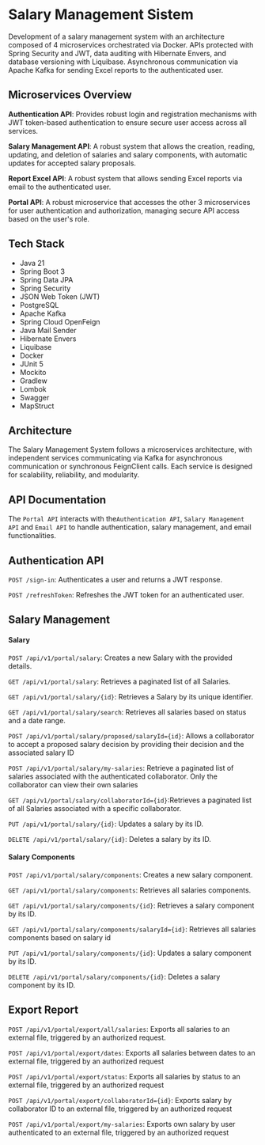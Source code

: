 # Salary Management Sistem
Development of a salary management system with an architecture composed of 4 microservices orchestrated via Docker. APIs protected with Spring Security and JWT, data auditing with Hibernate Envers, and database versioning with Liquibase. Asynchronous communication via Apache Kafka for sending Excel reports to the authenticated user.

## Microservices Overview
**Authentication API**: Provides robust login and registration mechanisms with JWT token-based authentication to ensure secure user access across all services.

**Salary Management API**: A robust system that allows the creation, reading, updating, and deletion of salaries and salary components, with automatic updates for accepted salary proposals.

**Report Excel API**: A robust system that allows sending Excel reports via email to the authenticated user.

**Portal API**: A robust microservice that accesses the other 3 microservices for user authentication and authorization, managing secure API access based on the user's role.

## Tech Stack
- Java 21
- Spring Boot 3
- Spring Data JPA
- Spring Security
- JSON Web Token (JWT)
- PostgreSQL
- Apache Kafka
- Spring Cloud OpenFeign
- Java Mail Sender
- Hibernate Envers
- Liquibase
- Docker
- JUnit 5
- Mockito
- Gradlew
- Lombok
- Swagger
- MapStruct

## Architecture
The Salary Management System follows a microservices architecture, with independent services communicating via Kafka for asynchronous communication or synchronous FeignClient calls. Each service is designed for scalability, reliability, and modularity.

## API Documentation
The ``Portal API`` interacts with the``Authentication API``, ``Salary Management API`` and ``Email API`` to handle authentication, salary management, and email functionalities.

## Authentication API
``POST /sign-in``: Authenticates a user and returns a JWT response.

``POST /refreshToken``: Refreshes the JWT token for an authenticated user.

## Salary Management
#### Salary
``POST /api/v1/portal/salary``: Creates a new Salary with the provided details.

``GET /api/v1/portal/salary``: Retrieves a paginated list of all Salaries.

``GET /api/v1/portal/salary/{id}``: Retrieves a Salary by its unique identifier.

``GET /api/v1/portal/salary/search``: Retrieves all salaries based on status and a date range.

``POST /api/v1/portal/salary/proposed/salaryId={id}``: Allows a collaborator to accept a proposed salary decision by providing their decision and the associated salary ID

``POST /api/v1/portal/salary/my-salaries``: Retrieve a paginated list of salaries associated with the authenticated collaborator. Only the collaborator can view their own salaries

``GET /api/v1/portal/salary/collaboratorId={id}``:Retrieves a paginated list of all Salaries associated with a specific collaborator.

``PUT /api/v1/portal/salary/{id}``: Updates a salary by its ID.

``DELETE /api/v1/portal/salary/{id}``: Deletes a salary by its ID.

#### Salary Components

``POST /api/v1/portal/salary/components``: Creates a new salary component.

``GET /api/v1/portal/salary/components``: Retrieves all salaries components.

``GET /api/v1/portal/salary/components/{id}``: Retrieves a salary component by its ID.

``GET /api/v1/portal/salary/components/salaryId={id}``: Retrieves all salaries components based on salary id

``PUT /api/v1/portal/salary/components/{id}``: Updates a salary  component by its ID.

``DELETE /api/v1/portal/salary/components/{id}``: Deletes a salary component by its ID.

## Export Report

`POST /api/v1/portal/export/all/salaries`: Exports all salaries to an external file, triggered by an authorized request. 

`POST /api/v1/portal/export/dates`: Exports all salaries between dates to an external file, triggered by an authorized request 

`POST /api/v1/portal/export/status`: Exports all salaries by status to an external file, triggered by an authorized request

`POST /api/v1/portal/export/collaboratorId={id}`: Exports salary by collaborator ID to an external file, triggered by an authorized request

`POST /api/v1/portal/export/my-salaries`: Exports own salary by user authenticated to an external file, triggered by an authorized request

